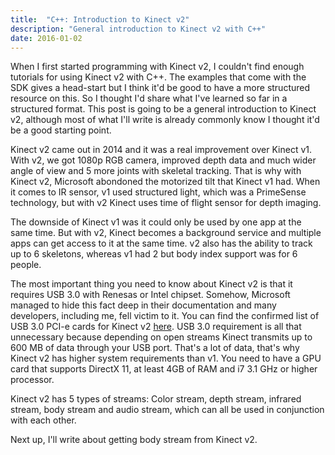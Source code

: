 ```yaml
---
title:  "C++: Introduction to Kinect v2"
description: "General introduction to Kinect v2 with C++"
date: 2016-01-02
---
```


When I first started programming with Kinect v2, I couldn't find enough tutorials for using Kinect v2 with C++. The examples that come with the SDK gives a head-start but I think it'd be good to have a more structured resource on this. So I thought I'd share what I've learned so far in a structured format. This post is going to be a general introduction to Kinect v2, although most of what I'll write is already commonly know I thought it'd be a good starting point.

Kinect v2 came out in 2014 and it was a real improvement over Kinect v1. With v2, we got 1080p RGB camera, improved depth data and much wider angle of view and 5 more joints with skeletal tracking. That is why with Kinect v2, Microsoft abondoned the motorized tilt that Kinect v1 had. When it comes to IR sensor, v1 used structured light, which was a PrimeSense technology, but with v2 Kinect uses time of flight sensor for depth imaging.

The downside of Kinect v1 was it could only be used by one app at the same time. But with v2, Kinect becomes a background service and multiple apps can get access to it at the same time. v2 also has the ability to track up to 6 skeletons, whereas v1 had 2 but body index support was for 6 people.

The most important thing you need to know about Kinect v2 is that it requires USB 3.0 with Renesas or Intel chipset. Somehow, Microsoft managed to hide this fact deep in their documentation and many developers, including me, fell victim to it. You can find the confirmed list of USB 3.0 PCI-e cards for Kinect v2 [here][kinect_usb_list]. USB 3.0 requirement is all that unnecessary because depending on open streams Kinect transmits up to 600 MB of data through your USB port. That's a lot of data, that's why Kinect v2 has higher system requirements than v1. You need to have a GPU card that supports DirectX 11, at least 4GB of RAM and i7 3.1 GHz or higher processor.

Kinect v2 has 5 types of streams: Color stream, depth stream, infrared stream, body stream and audio stream, which can all be used in conjunction with each other.

Next up, I'll write about getting body stream from Kinect v2.


[kinect_usb_list]: https://social.msdn.microsoft.com/Forums/en-US/bb379e8b-4258-40d6-92e4-56dd95d7b0bb/confirmed-list-of-usb-30-pcie-cardslaptopsconfigurations-which-work-for-kinect-v2-during?forum=kinectv2sdk
